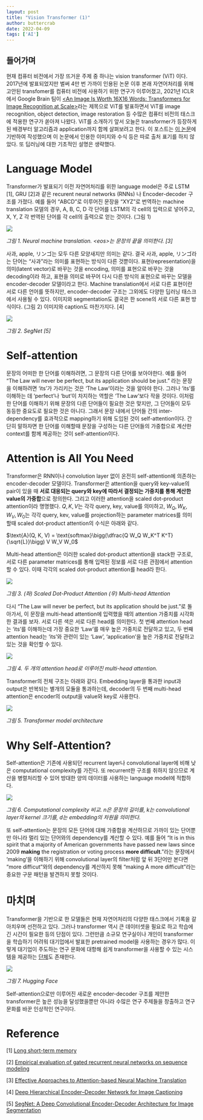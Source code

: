 ```yaml
---
layout: post
title: "Vision Transformer (1)"
author: buttercrab
date: 2022-04-09
tags: ['AI']
---
```


## 들어가며

현재 컴퓨터 비전에서 가장 뜨거운 주제 중 하나는 vision transformer (ViT) 이다. 2017년에 발표되었지만 벌써 4만 번 가까이 인용된 [<Attention is All You Need>](https://arxiv.org/pdf/2010.11929.pdf) 논문 이후 본래 자연어처리를 위해 고안된 transfomer를 컴퓨터 비전에 사용하기 위한 연구가 이루어졌고, 2021년 ICLR에서 Google Brain 팀이 [<An Image Is Worth 16X16 Words: Transformers for Image Recognition at Scale>](https://arxiv.org/abs/2010.11929)라는 제목으로 ViT를 발표하면서 ViT를 image recognition, object detection, image restoration 등 수많은 컴퓨터 비전의 태스크에 적용한 연구가 쏟아져 나왔다. ViT를 소개하기 앞서 오늘은 transformer가 등장하게 된 배경부터 알고리즘과 application까지 함께 살펴보려고 한다. 이 포스트는 [이 논문](https://arxiv.org/pdf/2010.11929.pdf)에 기반하여 작성했으며 이 논문에서 인용한 이미지와 수식 등은 따로 출처 표기를 하지 않았다. 또 딥러닝에 대한 기초적인 설명은 생략했다.

# Language Model

Transformer가 발표되기 이전 자연어처리를 위한 language model은 주로 LSTM [1], GRU [2]과 같은 recurent neural networks (RNNs) 나 Encoder-decoder 구조를 가졌다. 예를 들어 “ABCD”로 이루어진 문장을 “XYZ”로 번역하는 machine translation 모델의 경우, A, B, C, D 각 단어를 LSTM의 각 cell의 입력으로 넣어주고, X, Y, Z 각 번역된 단어를 각 cell의 출력으로 얻는 것이다. (그림 1)

![](/assets/images/transformer_1/1.png)

*그림 1. Neural machine translation. \<eos>는 문장의 끝을 의미한다. [3]*

사과, apple, リンゴ는 모두 다른 모양새지만 의미는 같다. 결국 사과, apple, リンゴ라는 단어는 “사과”라는 의미를 표현하는 방식이 다른 것뿐이다. 표현(representation)을 의미(latent vector)로 바꾸는 것을 encoding, 의미를 표현으로 바꾸는 것을 decoding이라 하고, 표현을 의미로 바꾸어 다시 다른 방식의 표현으로 바꾸는 모델을 encoder-decoder 모델이라고 한다. Machine translation에서 서로 다른 표현이란 서로 다른 언어를 뜻하지만, encoder-decoder 구조는 그외에도 다양한 딥러닝 태스크에서 사용될 수 있다. 이미지와 segmentation도 결국은 한 scene의 서로 다른 표현 방식이다. (그림 2) 이미지와 caption도 마찬가지다. [4]

![](/assets/images/transformer_1/2.png)

*그림 2. SegNet [5]*

# Self-attention

문장의 어떠한 한 단어를 이해하려면, 그 문장의 다른 단어를 보아야한다. 예를 들어 “The Law will never be perfect, but its application should be just.” 라는 문장을 이해하려면 ‘its’가 가리키는 것은 ‘The Law’이라는 것을 알아야 한다. 그러나 ‘its’를 이해하는 데 ‘perfect’나 ‘but’이 차지하는 역할은 ‘The Law’보다 작을 것이다. 이처럼 한 단어를 이해하기 위해 문장의 다른 단어들이 필요한 것은 맞지만, 그 단어들이 모두 동등한 중요도로 필요한 것은 아니다. 그래서 문장 내에서 단어들 간의 inter-dependency를 효과적으로 mapping하기 위해 도입된 것이 self-attention이다. 간단히 말하자면 한 단어를 이해할때 문장을 구성하는 다른 단어들의 가중합으로 계산한 context를 함께 제공하는 것이 self-attention이다.

# Attention is All You Need

Transformer은 RNN이나 convolution layer 없이 온전히 self-attention에 의존하는 encoder-decoder 모델이다. Transformer은 attention을 query와 key-value의 pair이 있을 때 **서로 대응되는 query와 key에 따라서 결정되는 가중치를 통해 계산한 value의 가중합**으로 정의한다. 그리고 이러한 attention을 scaled dot-product attention이라 명명했다. $Q, K, V$는 각각 query, key, value를 의미하고,  $W_Q, W_K, W_V, W_0$는 각각 query, kev, value를 projection하는 parameter matrices를 의미할때 scaled dot-product attention의 수식은 아래와 같다.

$\text{A}(Q, K, V) = \text{softmax}\bigg(\dfrac{Q W_Q W_K^T K^T}{\sqrt{L}}\bigg) V W_V W_0$

Multi-head attention은 이러한 scaled dot-product attention을 stack한 구조로, 서로 다른 parameter matrices를 통해 입력된 정보를 서로 다른 관점에서 attention할 수 있다. 이때 각각의 scaled dot-product attention를 head라 한다.

![](/assets/images/transformer_1/3.png)

*그림 3. (좌) Scaled Dot-Product Attention (우) Multi-head Attention*

다시 “The Law will never be perfect, but its application should be just.”로 돌아가서, 이 문장을 multi-head attention에 입력했을 때의 attention 가중치를 시각화한 결과를 보자. 서로 다른 색은 서로 다른 head를 의미한다. 첫 번째 attention head는 ‘its’를 이해하는데 가장 중요한 ‘Law’를 매우 높은 가중치로 전달하고 있고, 두 번째 attention head는 ‘its’와 관련이 있는 ‘Law’, ‘application’을 높은 가중치로 전달하고 있는 것을 확인할 수 있다.

![](/assets/images/transformer_1/4.png)

*그림 4. 두 개의 attention head로 이루어진 multi-head attention.*

Transformer의 전체 구조는 아래와 같다. Embedding layer을 통과한 input과 output은 반복되는 별개의 모듈을 통과하는데, decoder의 두 번째 multi-head attention은 encoder의 output을 value와 key로 사용한다.  

![](/assets/images/transformer_1/5.png)

*그림 5. Transformer model architecture*

# Why Self-Attention?

Self-attention은 기존에 사용되던 recurrent layer나 convolutional layer에 비해 낮은 computational complexity를 가진다. 또 recurrent한 구조를 취하지 않으므로 계산을 병렬처리할 수 있어 방대한 양의 데이터를 사용하는 language model에 적합하다.

![](/assets/images/transformer_1/6.png)

*그림 6. Computational complexity 비교. n은 문장의 길이를, k는 convolutional layer의 kernel 크기를, d는 embedding의 차원을 의미한다.*

또 self-attention는 문장의 모든 단어에 대해 가중합을 계산하므로 가까이 있는 단어뿐만 아니라 멀리 있는 단어와의 dependency를 계산할 수 있다. 예를 들어 “It is in this spirit that a majority of American governments have passed new laws since 2009 **making** the registration or voting process **more difficult**.”라는 문장에서 ‘making’을 이해하기 위해 convolutional layer의 filter처럼 앞 뒤 3단어만 본다면 “more difficut”와의 dependency를 계산하지 못해 “making A more difficult”라는 중요한 구문 패턴을 발견하지 못할 것이다.

# 마치며

Transformer을 기반으로 한 모델들은 현재 자연어처리의 다양한 태스크에서 기록을 갈아치우며 선전하고 있다. 그러나 transformer 역시 큰 데이터셋을 필요로 하고 학습에 긴 시간이 필요한 등의 단점이 있다. 그런만큼 소규모 연구실이나 개인이 transformer을 학습하기 어려워 대기업에서 발표한 pretrained model을 사용하는 경우가 많다. 이렇게 대기업이 주도하는 연구 문화에 대항해 쉽게 transformer을 사용할 수 있는 시스템을 제공하는 [단체](https://huggingface.co/)도 존재한다.

![](/assets/images/transformer_1/7.png)

*그림 7. Hugging Face*

Self-attention으로만 이루어진 새로운 encoder-decoder 구조를 제안한 transformer은 높은 성능을 달성했을뿐만 아니라 수많은 연구 주제들을 창출하고 연구 문화를 바꾼 인상적인 연구이다.

# Reference

[1] [Long short-term memory](http://citeseerx.ist.psu.edu/viewdoc/download?doi=10.1.1.676.4320&rep=rep1&type=pdf)

[2] [Empirical evaluation of gated recurrent neural networks on sequence modeling](https://arxiv.org/abs/1412.3555)

[3] [Effective Approaches to Attention-based Neural Machine Translation](https://arxiv.org/abs/1508.04025)

[4] [Deep Hierarchical Encoder–Decoder Network for Image Captioning](https://ieeexplore.ieee.org/document/8710315)

[5] [SegNet: A Deep Convolutional Encoder-Decoder Architecture for Image Segmentation](https://ieeexplore.ieee.org/document/7803544)
